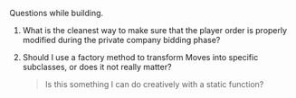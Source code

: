 Questions while building.

1. What is the cleanest way to make sure that the player order is properly modified during the private company bidding phase?

2. Should I use a factory method to transform Moves into specific subclasses, or does it not really matter?
    > Is this something I can do creatively with a static function?
 